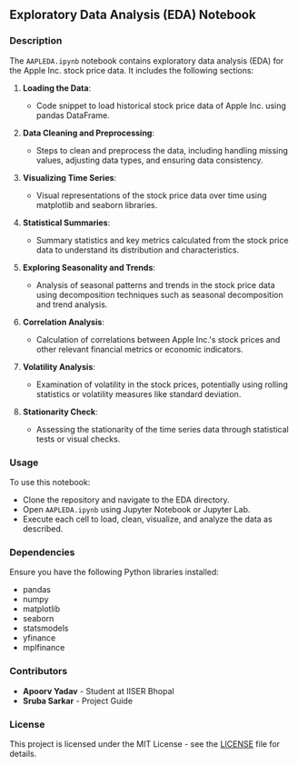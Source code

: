 ## Exploratory Data Analysis (EDA) Notebook

### Description

The `AAPLEDA.ipynb` notebook contains exploratory data analysis (EDA) for the Apple Inc. stock price data. It includes the following sections:

1. **Loading the Data**:
   - Code snippet to load historical stock price data of Apple Inc. using pandas DataFrame.

2. **Data Cleaning and Preprocessing**:
   - Steps to clean and preprocess the data, including handling missing values, adjusting data types, and ensuring data consistency.

3. **Visualizing Time Series**:
   - Visual representations of the stock price data over time using matplotlib and seaborn libraries.
   
4. **Statistical Summaries**:
   - Summary statistics and key metrics calculated from the stock price data to understand its distribution and characteristics.

5. **Exploring Seasonality and Trends**:
   - Analysis of seasonal patterns and trends in the stock price data using decomposition techniques such as seasonal decomposition and trend analysis.

6. **Correlation Analysis**:
   - Calculation of correlations between Apple Inc.'s stock prices and other relevant financial metrics or economic indicators.

7. **Volatility Analysis**:
   - Examination of volatility in the stock prices, potentially using rolling statistics or volatility measures like standard deviation.

8. **Stationarity Check**:
   - Assessing the stationarity of the time series data through statistical tests or visual checks.

### Usage

To use this notebook:
- Clone the repository and navigate to the EDA directory.
- Open `AAPLEDA.ipynb` using Jupyter Notebook or Jupyter Lab.
- Execute each cell to load, clean, visualize, and analyze the data as described.

### Dependencies

Ensure you have the following Python libraries installed:
- pandas
- numpy
- matplotlib
- seaborn
- statsmodels
- yfinance
- mplfinance

### Contributors

- **Apoorv Yadav** - Student at IISER Bhopal
- **Sruba Sarkar** - Project Guide

### License

This project is licensed under the MIT License - see the [LICENSE](https://github.com/apooyadv/Time-Series-Analysis-and-Forecasting-of-Stock-Price-Data/blob/main/LICENSE) file for details.

